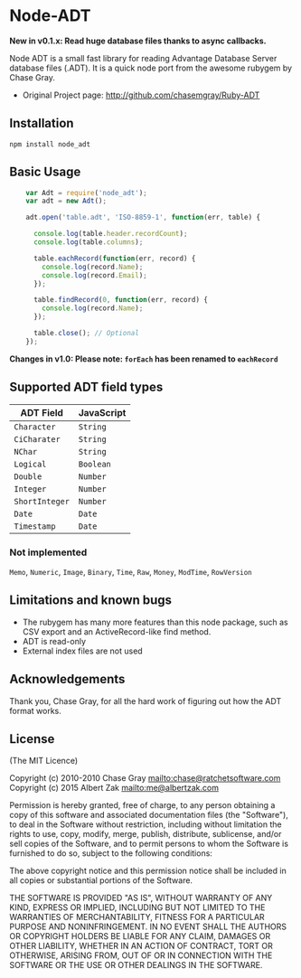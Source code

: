 # Node-ADT

**New in v0.1.x: Read huge database files thanks to async callbacks.**

Node ADT is a small fast library for reading Advantage Database Server database files (.ADT). It is a quick node port from the awesome rubygem by Chase Gray.

* Original Project page: <http://github.com/chasemgray/Ruby-ADT>

## Installation

    npm install node_adt

## Basic Usage

```JavaScript
    var Adt = require('node_adt');
    var adt = new Adt();

    adt.open('table.adt', 'ISO-8859-1', function(err, table) {

      console.log(table.header.recordCount);
      console.log(table.columns);

      table.eachRecord(function(err, record) {
        console.log(record.Name);
        console.log(record.Email);
      });

      table.findRecord(0, function(err, record) {
        console.log(record.Name);
      });

      table.close(); // Optional
    });
```

**Changes in v1.0: Please note: `forEach` has been renamed to `eachRecord`**

## Supported ADT field types

ADT Field     | JavaScript
------------- | -----------
`Character`   | `String`
`CiCharater`  | `String`
`NChar`       | `String`
`Logical`     | `Boolean`
`Double`      | `Number`
`Integer`     | `Number`
`ShortInteger`| `Number`
`Date`        | `Date`
`Timestamp`   | `Date`

### Not implemented

`Memo`, `Numeric`, `Image`, `Binary`, `Time`, `Raw`, `Money`, `ModTime`, `RowVersion`

## Limitations and known bugs

* The rubygem has many more features than this node package, such as CSV export and an ActiveRecord-like find method.
* ADT is read-only
* External index files are not used

## Acknowledgements

Thank you, Chase Gray, for all the hard work of figuring out how the ADT format works.


## License

(The MIT Licence)

Copyright (c) 2010-2010 Chase Gray <mailto:chase@ratchetsoftware.com>
Copyright (c) 2015 Albert Zak <mailto:me@albertzak.com>

Permission is hereby granted, free of charge, to any person
obtaining a copy of this software and associated documentation
files (the "Software"), to deal in the Software without
restriction, including without limitation the rights to use,
copy, modify, merge, publish, distribute, sublicense, and/or sell
copies of the Software, and to permit persons to whom the
Software is furnished to do so, subject to the following
conditions:

The above copyright notice and this permission notice shall be
included in all copies or substantial portions of the Software.

THE SOFTWARE IS PROVIDED "AS IS", WITHOUT WARRANTY OF ANY KIND,
EXPRESS OR IMPLIED, INCLUDING BUT NOT LIMITED TO THE WARRANTIES
OF MERCHANTABILITY, FITNESS FOR A PARTICULAR PURPOSE AND
NONINFRINGEMENT. IN NO EVENT SHALL THE AUTHORS OR COPYRIGHT
HOLDERS BE LIABLE FOR ANY CLAIM, DAMAGES OR OTHER LIABILITY,
WHETHER IN AN ACTION OF CONTRACT, TORT OR OTHERWISE, ARISING
FROM, OUT OF OR IN CONNECTION WITH THE SOFTWARE OR THE USE OR
OTHER DEALINGS IN THE SOFTWARE.
